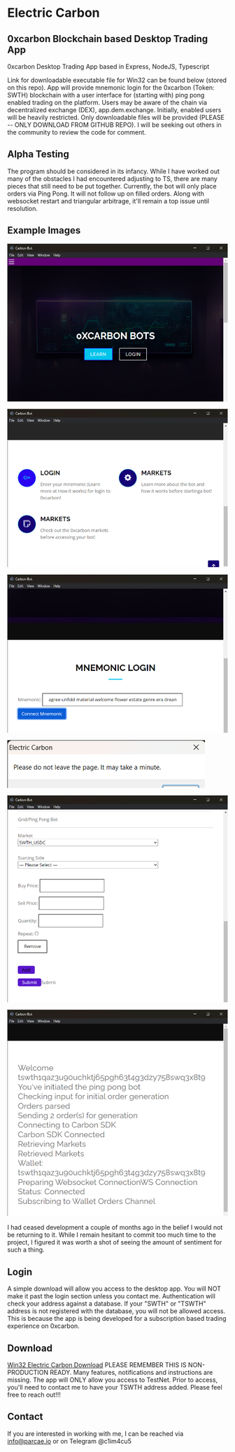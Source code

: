 # Electric Carbon

## 0xcarbon Blockchain based Desktop Trading App
0xcarbon Desktop Trading App based in Express, NodeJS, Typescript

Link for downloadable executable file for Win32 can be found below (stored on this repo). App will provide mnemonic login for the 0xcarbon (Token: SWTH) blockchain with a user interface for (starting with) ping pong enabled trading on the platform. Users may be aware of the chain via decentralized exchange (DEX), app.dem.exchange. Initially, enabled users will be heavily restricted. Only downloadable files will be provided (PLEASE -- ONLY DOWNLOAD FROM GITHUB REPO). I will be seeking out others in the community to review the code for comment.

## Alpha Testing
The program should be considered in its infancy. While I have worked out many of the obstacles I had encountered adjusting to TS, there are many pieces that still need to be put together. Currently, the bot will only place orders via Ping Pong. It will not follow up on filled orders. Along with websocket restart and triangular arbitrage, it'll remain a top issue until resolution.

## Example Images

![alt text](https://github.com/c1im4cu5/0xcarbon_Desktop_Trading_App/blob/main/img/Carbon%20Bot%2001.png)

![alt text](https://github.com/c1im4cu5/0xcarbon_Desktop_Trading_App/blob/main/img/Carbon%20Bot%2002.png)

![alt text](https://github.com/c1im4cu5/0xcarbon_Desktop_Trading_App/blob/main/img/Carbon%20Bot%2004.png)

![alt text](https://github.com/c1im4cu5/0xcarbon_Desktop_Trading_App/blob/main/img/Carbon%20Bot%2005.png)

![alt text](https://github.com/c1im4cu5/0xcarbon_Desktop_Trading_App/blob/main/img/Carbon%20Bot%2008.png)

![alt text](https://github.com/c1im4cu5/0xcarbon_Desktop_Trading_App/blob/main/img/Carbon%20Bot%2010.png)

I had ceased development a couple of months ago in the belief I would not be returning to it. While I remain hesitant to commit too much time to the project, I figured it was worth a shot of seeing the amount of sentiment for such a thing.

## Login
A simple download will allow you access to the desktop app. You will NOT make it past the login section unless you contact me. Authentication will check your address against a database. If your "SWTH" or "TSWTH" address is not registered with the database, you will not be allowed access. This is because the app is being developed for a subscription based trading experience on 0xcarbon.

## Download
[Win32 Electric Carbon Download](https://github.com/c1im4cu5/0xcarbon_Desktop_Trading_App/releases/download/Alpha/Electric.Carbon.Setup.1.0.0.exe)
PLEASE REMEMBER THIS IS NON-PRODUCTION READY. Many features, notifications and instructions are missing. The app will ONLY allow you access to TestNet. Prior to access, you'll need to contact me to have your TSWTH address added. Please feel free to reach out!!!

## Contact
If you are interested in working with me, I can be reached via info@parcae.io or on Telegram @c1im4cu5
